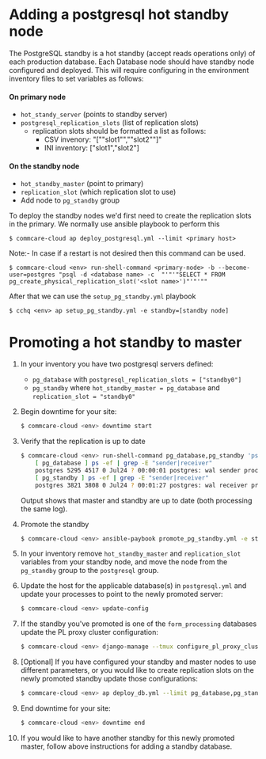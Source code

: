 # Adding a postgresql hot standby node

The PostgreSQL standby is a hot standby (accept reads operations only) of each production database. Each Database node should have standby node configured and deployed. This will require configuring in the environment inventory files to set variables as follows:

#### On primary node 
* `hot_standy_server` (points to standby server)
* `postgresql_replication_slots` (list of replication slots)
  * replication slots should be formatted a list as follows:
    * CSV invenory: "[""slot1"",""slot2""]"
    * INI inventory: ["slot1","slot2"]


#### On the standby node 
* `hot_standby_master` (point to primary)
* `replication_slot` (which replication slot to use)
* Add node to `pg_standby` group

To deploy the standby nodes we'd first need to create the replication slots in the primary.
We normally use ansible playbook to perform this
```
$ commcare-cloud ap deploy_postgresql.yml --limit <primary host>
```
Note:- In case if a restart is not desired then this command can be used.
```
$ commcare-cloud <env> run-shell-command <primary-node> -b --become-user=postgres "psql -d <database name> -c  "'"'"SELECT * FROM pg_create_physical_replication_slot('<slot name>')"'"'""
```

After that we can use the `setup_pg_standby.yml` playbook
```
$ cchq <env> ap setup_pg_standby.yml -e standby=[standby node]
```


# Promoting a hot standby to master

1. In your inventory you have two postgresql servers defined:

    * `pg_database` with `postgresql_replication_slots = ["standby0"]`
    * `pg_standby` where `hot_standby_master = pg_database` and `replication_slot = "standby0"`

2. Begin downtime for your site:

    ```bash
    $ commcare-cloud <env> downtime start
    ```

3. Verify that the replication is up to date

   ```bash
   $ commcare-cloud <env> run-shell-command pg_database,pg_standby 'ps -ef | grep -E "sender|receiver"'
       [ pg_database ] ps -ef | grep -E "sender|receiver"
       postgres 5295 4517 0 Jul24 ? 00:00:01 postgres: wal sender process rep 10.116.175.107(49770) streaming 0/205B598
       [ pg_standby ] ps -ef | grep -E "sender|receiver"
       postgres 3821 3808 0 Jul24 ? 00:01:27 postgres: wal receiver process streaming 0/205B598
   ```

   Output shows that master and standby are up to date (both processing the same log).

4. Promote the standby

    ```bash
    $ commcare-cloud <env> ansible-paybook promote_pg_standby.yml -e standby=pg_standby
    ```

5. In your inventory remove `hot_standby_master` and `replication_slot` variables from your standby node,
    and move the node from the `pg_standby` group to the `postgresql` group.

6. Update the host for the applicable database(s) in `postgresql.yml` and update your processes to point to the newly
    promoted server:

    ```bash
    $ commcare-cloud <env> update-config
    ```

7. If the standby you've promoted is one of the `form_processing` databases update the PL proxy cluster configuration:

    ```bash
    $ commcare-cloud <env> django-manage --tmux configure_pl_proxy_cluster
    ```

8. [Optional] If you have configured your standby and master nodes to use different parameters, or
    you would like to create replication slots on the newly promoted standby update those configurations:

    ```bash
    $ commcare-cloud <env> ap deploy_db.yml --limit pg_database,pg_standby
    ```

9. End downtime for your site:

    ```bash
    $ commcare-cloud <env> downtime end
    ```

10. If you would like to have another standby for this newly promoted master, follow above instructions for adding a standby database.
